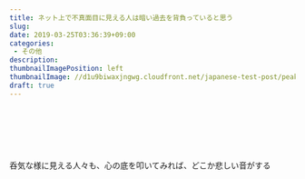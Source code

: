 ```yaml
---
title: ネット上で不真面目に見える人は暗い過去を背負っていると思う
slug: 
date: 2019-03-25T03:36:39+09:00
categories: 
 - その他
description: 
thumbnailImagePosition: left
thumbnailImage: //d1u9biwaxjngwg.cloudfront.net/japanese-test-post/peak-140.jpg
draft: true
---
```


<!--more-->

&nbsp;

&nbsp;

&nbsp;

呑気な様に見える人々も、心の底を叩いてみれば、どこか悲しい音がする
